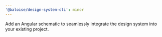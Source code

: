 ```yaml
---
'@baloise/design-system-cli': minor
---
```


Add an Angular schematic to seamlessly integrate the design system into your existing project.
